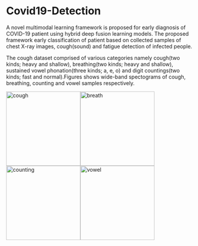# Covid19-Detection
A novel multimodal learning framework is proposed for early diagnosis of COVID-19 patient using hybrid deep fusion learning models. The proposed framework early classification of patient based on collected samples of chest X-ray images, cough(sound) and fatigue detection of infected people.

The cough dataset comprised of various categories namely cough(two kinds; heavy and shallow), breathing(two kinds; heavy and shallow),
sustained vowel phonation(three kinds; a, e, o) and digit countings(two kinds; fast and normal).Figures shows wide-band spectograms of cough, breathing, counting and vowel  samples respectively.

<img width="200" height="200" alt="cough" src="https://user-images.githubusercontent.com/46497996/121486762-10bb2900-c9ef-11eb-9d39-3b872f67543c.png"><img width="200" height="200" alt="breath" src="https://user-images.githubusercontent.com/46497996/121486791-16187380-c9ef-11eb-8aab-c5528b4e83a3.png"><img width="200" height="200" alt="counting" src="https://user-images.githubusercontent.com/46497996/121486920-3811f600-c9ef-11eb-89e3-45c867205827.png"><img width="200" height="200" alt="vowel" src="https://user-images.githubusercontent.com/46497996/121486941-3c3e1380-c9ef-11eb-9c87-f58e821f7ef8.png">

